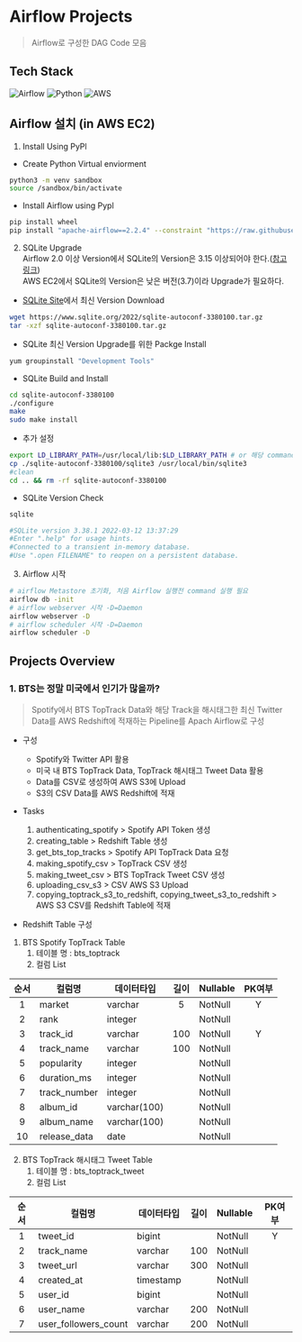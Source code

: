 # Airflow Projects 
> Airflow로 구성한 DAG Code 모음
      
## Tech Stack
![Airflow](https://img.shields.io/badge/Airflow-017CEE.svg?&style=for-the-badge&logo=ApacheAirflow&logoColor=white)
![Python](https://img.shields.io/badge/Python-3776AB.svg?&style=for-the-badge&logo=Python&logoColor=white)
![AWS](https://img.shields.io/badge/AWS-FF9900.svg?&style=for-the-badge&logo=AmazonAWS&logoColor=white)
      
## Airflow 설치 (in AWS EC2)
1. Install Using PyPl
* Create Python Virtual enviorment
```bash
python3 -m venv sandbox
source /sandbox/bin/activate
```
* Install Airflow using Pypl
```bash
pip install wheel
pip install "apache-airflow==2.2.4" --constraint "https://raw.githubusercontent.com/apache/airflow/constraints-2.2.4/constraints-3.6.txt"
```
2. SQLite Upgrade   
Airflow 2.0 이상 Version에서 SQLite의 Version은 3.15 이상되어야 한다.([참고링크](https://airflow.apache.org/docs/apache-airflow/stable/howto/set-up-database.html#setting-up-a-sqlite-database))   
AWS EC2에서 SQLite의 Version은 낮은 버전(3.7)이라 Upgrade가 필요하다.
* [SQLite Site](https://www.sqlite.org/download.html)에서 최신 Version Download   
```bash
wget https://www.sqlite.org/2022/sqlite-autoconf-3380100.tar.gz
tar -xzf sqlite-autoconf-3380100.tar.gz
```
* SQLite 최신 Version Upgrade를 위한 Packge Install
```bash
yum groupinstall "Development Tools"
```
* SQLite Build and Install
```bash
cd sqlite-autoconf-3380100
./configure
make
sudo make install
```
* 추가 설정
```bash
export LD_LIBRARY_PATH=/usr/local/lib:$LD_LIBRARY_PATH # or 해당 command .bash_profile에 추가
cp ./sqlite-autoconf-3380100/sqlite3 /usr/local/bin/sqlite3
#clean
cd .. && rm -rf sqlite-autoconf-3380100
```
* SQLite Version Check
```bash
sqlite

#SQLite version 3.38.1 2022-03-12 13:37:29
#Enter ".help" for usage hints.
#Connected to a transient in-memory database.
#Use ".open FILENAME" to reopen on a persistent database.
```

3. Airflow 시작
```bash
# airflow Metastore 초기화, 처음 Airflow 실행전 command 실행 필요
airflow db -init
# airflow webserver 시작 -D=Daemon
airflow webserver -D
# airflow scheduler 시작 -D=Daemon
airflow scheduler -D
```
      
## Projects Overview
### 1. BTS는 정말 미국에서 인기가 많을까?
> Spotify에서 BTS TopTrack Data와 해당 Track을 해시태그한 최신 Twitter Data를 AWS Redshift에 적재하는 Pipeline를 Apach Airflow로 구성
   
* 구성   
  * Spotify와 Twitter API 활용
  * 미국 내 BTS TopTrack Data, TopTrack 해시태그 Tweet Data 활용
  * Data를 CSV로 생성하여 AWS S3에 Upload
  * S3의 CSV Data를 AWS Redshift에 적재

* Tasks  
  1. authenticating_spotify > Spotify API Token 생성
  2. creating_table > Redshift Table 생성
  3. get_bts_top_tracks > Spotify API TopTrack Data 요청
  4. making_spotify_csv > TopTrack CSV 생성
  5. making_tweet_csv > BTS TopTrack Tweet CSV 생성
  6. uploading_csv_s3 > CSV AWS S3 Upload
  7. copying_toptrack_s3_to_redshift, copying_tweet_s3_to_redshift > AWS S3 CSV를 Redshift Table에 적재
   
* Redshift Table 구성
1. BTS Spotify TopTrack Table
   1. 테이블 명 : bts_toptrack
   2. 컬럼 List  

 |순서|컬럼명|데이터타입|길이|Nullable|PK여부|
 |:---:|------|-------|:----:|----|:--:|
 |1|market|varchar|5|NotNull|Y|
 |2|rank|integer||NotNull||
 |3|track_id|varchar|100|NotNull|Y|
 |4|track_name|varchar|100|NotNull||
 |5|popularity|integer||NotNull||
 |6|duration_ms|integer||NotNull||
 |7|track_number|integer||NotNull||
 |8|album_id|varchar(100)||NotNull||
 |9|album_name|varchar(100)||NotNull||
 |10|release_data|date||NotNull||
  

2. BTS TopTrack 해시태그 Tweet Table
   1. 테이블 명 : bts_toptrack_tweet
   2. 컬럼 List

 |순서|컬럼명|데이터타입|길이|Nullable|PK여부|
 |:---:|------|-------|:----:|----|:--:|
 |1|tweet_id|bigint||NotNull|Y|
 |2|track_name|varchar|100|NotNull||
 |3|tweet_url|varchar|300|NotNull||
 |4|created_at|timestamp||NotNull||
 |5|user_id|bigint||NotNull||
 |6|user_name|varchar|200|NotNull||
 |7|user_followers_count|varchar|200|NotNull||
